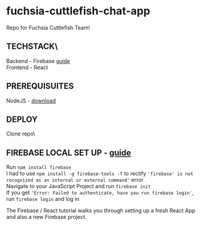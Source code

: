 # fuchsia-cuttlefish-chat-app
Repo for Fuchsia Cuttlefish Team!


## TECHSTACK\
Backend - Firebase [guide](https://www.freecodecamp.org/news/building-a-real-time-chat-app-with-reactjs-and-firebase/)\
Frontend - React


## PREREQUISUITES
NodeJS - [download](https://nodejs.org/en)

## DEPLOY
Clone repo\

## FIREBASE LOCAL SET UP - [guide](https://firebase.google.com/docs/emulator-suite)
Run `npm install firebase`\
I had to use `npm install -g firebase-tools -f` to rectify `'firebase' is not recognized as an internal or external command'` error\
Navigate to your JavaScript Project and run `firebase init`\
If you get `'Error: Failed to authenticate, have you run firebase login'`, run `firebase login` and log in


The Firebase / React tutorial walks you through setting up a fresh React App and also a new Firebase project.
